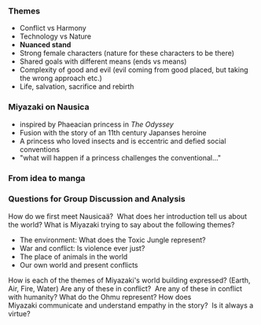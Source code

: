 ### Themes
- Conflict vs Harmony
- Technology vs Nature
- **Nuanced stand**
- Strong female characters (nature for these characters to be there)
- Shared goals with different means (ends vs means)
- Complexity of good and evil (evil coming from good placed, but taking the wrong approach etc.)
- Life, salvation, sacrifice and rebirth
### Miyazaki on Nausica
- inspired by Phaeacian princess in *The Odyssey* 
- Fusion with the story of an 11th century Japanses heroine
- A princess who loved insects and is eccentric and defied social conventions
- "what will happen if a princess challenges the conventional..."
### From idea to manga

### Questions for Group Discussion and Analysis
How do we first meet Nausicaä?  What does her introduction tell us about the world?
What is Miyazaki trying to say about the following themes?
- The environment: What does the Toxic Jungle represent?
- War and conflict: Is violence ever just?
- The place of animals in the world
- Our own world and present conflicts

How is each of the themes of Miyazaki's world building expressed? (Earth, Air, Fire, Water)
Are any of these in conflict?  Are any of these in conflict with humanity?
What do the Ohmu represent?
How does Miyazaki communicate and understand empathy in the story?  Is it always a virtue?

